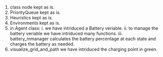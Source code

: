 1. class node kept as is.
2. PriorityQueue kept as is.
3. Heuristics kept as is.
4. Environments kept as is.
5. in Agent class:
    i. we have intriduced a Battery veriable.
    ii. to manage the battery veriable we have intriduced many functions.
    iii. battery_mmanager calculates the battery percentage at each state and 
        charges the battery as needed.
6. visualize_grid_and_path we have intriduced the charging point in green. 